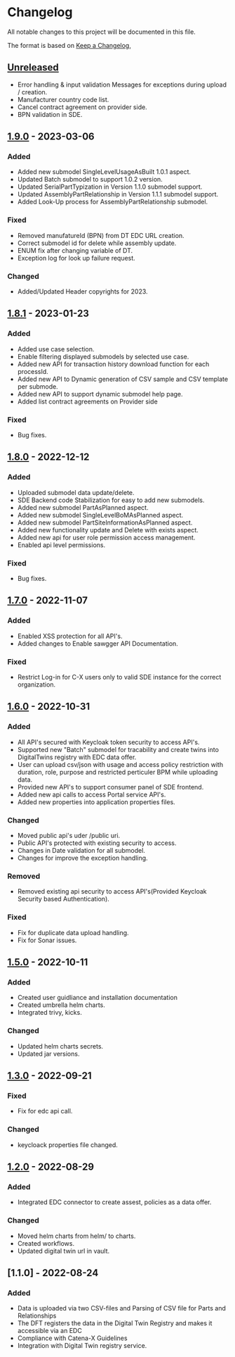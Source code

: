 # Changelog
All notable changes to this project will be documented in this file.

The format is based on [Keep a Changelog](https://keepachangelog.com/en/1.0.0/),

## [Unreleased]
- Error handling & input validation Messages for exceptions during upload / creation.
- Manufacturer country code list.
- Cancel contract agreement on provider side.
- BPN validation in SDE.

## [1.9.0] - 2023-03-06
### Added
- Added new submodel SingleLevelUsageAsBuilt 1.0.1 aspect.
- Updated Batch submodel to support 1.0.2 version.
- Updated SerialPartTypization in Version 1.1.0 submodel support.
- Updated AssemblyPartRelationship in Version 1.1.1 submodel support.
- Added Look-Up process for AssemblyPartRelationship submodel.

### Fixed
- Removed manufatureId (BPN) from DT EDC URL creation.
- Correct submodel id for delete while assembly update.
- ENUM fix after changing variable of DT.
- Exception log for look up failure request.

### Changed
- Added/Updated Header copyrights for 2023.

## [1.8.1] - 2023-01-23
### Added
- Added use case selection.
- Enable filtering displayed submodels by selected use case.
- Added new API for transaction history download function for each processId.
- Added new API to Dynamic generation of CSV sample and CSV template per submode.
- Added new API to support dynamic submodel help page.
- Added list contract agreements on Provider side

### Fixed
- Bug fixes.

## [1.8.0] - 2022-12-12
### Added
- Uploaded submodel data update/delete.
- SDE Backend code Stabilization for easy to add new submodels. 
- Added new submodel PartAsPlanned aspect.
- Added new submodel SingleLevelBoMAsPlanned aspect.
- Added new submodel PartSiteInformationAsPlanned aspect.
- Added new functionality update and Delete with exists aspect. 
- Added new api for user role permission access management.
- Enabled api level permissions.

### Fixed
- Bug fixes.

## [1.7.0] - 2022-11-07
### Added
- Enabled XSS protection for all API's.
- Added changes to Enable sawgger API Documentation.

### Fixed
- Restrict Log-in for C-X users only to valid SDE instance for the correct organization.

## [1.6.0] - 2022-10-31
### Added
- All API's secured with Keycloak token security to access API's.
- Supported new "Batch" submodel for tracability and create twins into DigitalTwins registry with EDC data offer.
- User can upload csv/json with usage and access policy restriction with duration, role, purpose and restricted perticuler BPM	while uploading data.
- Provided new API's to support consumer panel of SDE frontend.
- Added new api calls to access Portal service API's.
- Added new properties into application properties files.

### Changed
- Moved public api's uder /public uri.
- Public API's protected with existing security to access.
- Changes in Date validation for all submodel.
- Changes for improve the exception handling.

### Removed
- Removed existing api security to access API's(Provided Keycloak Security based Authentication).

### Fixed
- Fix for duplicate data upload handling. 
- Fix for Sonar issues.

## [1.5.0] - 2022-10-11
### Added
- Created user guidliance and installation documentation 
- Created umbrella helm charts.
- Integrated trivy, kicks. 

### Changed 
- Updated helm charts secrets. 
- Updated jar versions. 

## [1.3.0] - 2022-09-21
### Fixed
- Fix for edc api call.

### Changed 
- keycloack properties file changed.

## [1.2.0] - 2022-08-29
### Added
- Integrated EDC connector to create assest, policies as a data offer.

### Changed 
- Moved helm charts from helm/ to charts.
- Created workflows. 
- Updated digital twin url in vault. 

## [1.1.0] - 2022-08-24
### Added
- Data is uploaded via two CSV-files and Parsing of CSV file for Parts and Relationships
- The DFT registers the data in the Digital Twin Registry and makes it accessible via an EDC
- Compliance with Catena-X Guidelines
- Integration with Digital Twin registry service.


[Unreleased]: https://github.com/catenax-ng/tx-dft-backend/compare/dft-backend-1.9.0...main
[1.9.0]: https://github.com/catenax-ng/tx-dft-backend/compare/dft-backend-1.8.1...dft-backend-1.9.0
[1.8.1]: https://github.com/catenax-ng/tx-dft-backend/compare/dft-backend-1.8.0...dft-backend-1.8.1
[1.8.0]: https://github.com/catenax-ng/tx-dft-backend/compare/dft-backend-1.7.0...dft-backend-1.8.0
[1.7.0]: https://github.com/catenax-ng/product-dft-backend/compare/dft-backend-1.6.0...dft-backend-1.7.0
[1.6.0]: https://github.com/catenax-ng/product-dft-backend/compare/dft-backend-1.5.0...dft-backend-1.6.0
[1.5.0]: https://github.com/catenax-ng/product-dft-backend/compare/dftbackend-1.3.0...dft-backend-1.5.0
[1.3.0]: https://github.com/catenax-ng/product-dft-backend/compare/dftbackend-1.2.0...dftbackend-1.3.0
[1.2.0]: https://github.com/catenax-ng/product-dft-backend/compare/dftbackend-1.1.0...dftbackend-1.2.0
